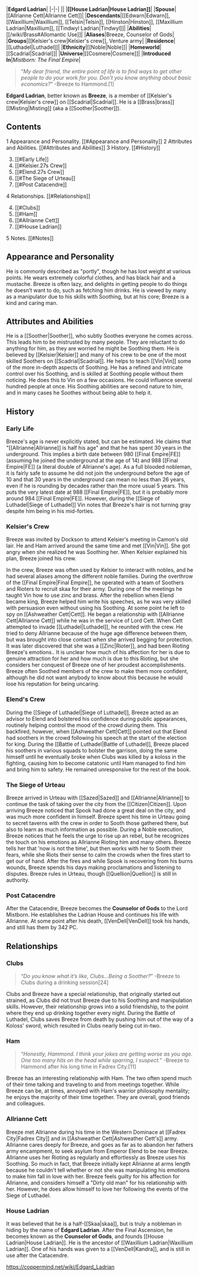 |**Edgard Ladrian**|
|-|-|
||
|**[[House Ladrian\|House Ladrian]]**|
|**Spouse**|[[Allrianne Cett\|Allrianne Cett]]|
|**Descendants**|[[Edwarn\|Edwarn]], [[Waxillium\|Waxillium]], [[Telsin\|Telsin]], [[Hinston\|Hinston]], [[Maxillium Ladrian\|Maxillium]], [[Tindwyl Ladrian\|Tindwyl]]|
|**Abilities**|[[/wiki/Brass#Allomantic Use]]|
|**Aliases**|Breeze, Counselor of Gods|
|**Groups**|[[Kelsier's crew\|Kelsier's crew]], Venture army|
|**Residence**|[[Luthadel\|Luthadel]]|
|**Ethnicity**|[[Noble\|Noble]]|
|**Homeworld**|[[Scadrial\|Scadrial]]|
|**Universe**|[[Cosmere\|Cosmere]]|
|**Introduced In**|*Mistborn: The Final Empire*|

>“*My dear friend, the entire point of life is to find ways to get other people to do your work for you. Don't you know anything about basic economics?*”
\-Breeze to Hammond.[1]


**Edgard Ladrian**, better known as **Breeze**, is a member of [[Kelsier's crew\|Kelsier's crew]] on [[Scadrial\|Scadrial]]. He is a [[Brass\|brass]] [[Misting\|Misting]] (aka a [[Soother\|Soother]]).

## Contents

1 Appearance and Personality. [[#Appearance and Personality]] 
2 Attributes and Abilities. [[#Attributes and Abilities]] 
3 History. [[#History]] 

3. [[#Early Life]] 
3. [[#Kelsier.27s Crew]] 
3. [[#Elend.27s Crew]] 
3. [[#The Siege of Urteau]] 
3. [[#Post Catacendre]] 


4 Relationships. [[#Relationships]] 

4. [[#Clubs]] 
4. [[#Ham]] 
4. [[#Allrianne Cett]] 
4. [[#House Ladrian]] 


5 Notes. [[#Notes]] 


## Appearance and Personality
 
He is commonly described as "portly", though he has lost weight at various points. He wears extremely colorful clothes, and has black hair and a mustache. Breeze is often lazy, and delights in getting people to do things he doesn’t want to do, such as fetching him drinks. He is viewed by many as a manipulator due to his skills with Soothing, but at his core; Breeze is a kind and caring man.

## Attributes and Abilities
He is a [[Soother\|Soother]], who subtly Soothes everyone he comes across. This leads him to be mistrusted by many people. They are reluctant to do anything for him, as they are worried he might be Soothing them. He is believed by [[Kelsier\|Kelsier]] and many of his crew to be one of the most skilled Soothers on [[Scadrial\|Scadrial]]. He helps to teach [[Vin\|Vin]] some of the more in-depth aspects of Soothing. He has a refined and intricate control over his Soothing, and is skilled at Soothing people without them noticing. He does this to Vin on a few occasions. He could influence several hundred people at once. His Soothing abilities are second nature to him, and in many cases he Soothes without being able to help it.

## History
### Early Life
Breeze's age is never explicitly stated, but can be estimated. He claims that "[[Allrianne\|Allrianne]] is half his age" and that he has spent 30 years in the underground. This implies a birth date between 980 [[Final Empire\|FE]] (assuming he joined the underground at the age of 14) and 988 [[Final Empire\|FE]] (a literal double of Allrianne's age). As a full blooded nobleman, it is fairly safe to assume he did not join the underground before the age of 10 and that 30 years in the underground can mean no less than 26 years, even if he is rounding by decades rather than the more usual 5 years. This puts the very latest date at 988 [[Final Empire\|FE]], but it is probably more around 984 [[Final Empire\|FE]]. However, during the [[Siege of Luthadel\|Siege of Luthadel]] Vin notes that Breeze's hair is not turning gray despite him being in his mid-forties.

### Kelsier's Crew
Breeze was invited by Dockson to attend Kelsier's meeting in Camon's old lair. He and Ham arrived around the same time and met [[Vin\|Vin]]. She got angry when she realized he was Soothing her. When Kelsier explained his plan, Breeze joined his crew.

 
In the crew, Breeze was often used by Kelsier to interact with nobles, and he had several aliases among the different noble families. During the overthrow of the [[Final Empire\|Final Empire]], he operated with a team of Soothers and Rioters to recruit skaa for their army. During one of the meetings he taught Vin how to use zinc and brass. After the rebellion when Elend became king, Breeze helped him write his speeches, as he was very skilled with persuasion even without using his Soothing. At some point he left to spy on [[Ashweather Cett\|Cett]]. He began a relationship with [[Allrianne Cett\|Allrianne Cett]] while he was in the service of Lord Cett. When Cett attempted to invade [[Luthadel\|Luthadel]], he reunited with the crew. He tried to deny Allrianne because of the huge age difference between them, but was brought into close contact when she arrived begging for protection. It was later discovered that she was a [[Zinc\|Rioter]], and had been Rioting Breeze's emotions.. It is unclear how much of his affection for her is due to genuine attraction for her and how much is due to this Rioting, but she considers her conquest of Breeze one of her proudest accomplishments. Breeze often Soothed members of the crew to make them more confident, although he did not want anybody to know about this because he would lose his reputation for being uncaring.

 
### Elend's Crew
During the [[Siege of Luthadel\|Siege of Luthadel]], Breeze acted as an advisor to Elend and bolstered his confidence during public appearances, routinely helping control the mood of the crowd during them. This backfired, however, when [[Ashweather Cett\|Cett]] pointed out that Elend had soothers in the crowd following his speech at the start of the election for king. During the [[Battle of Luthadel\|Battle of Luthadel]], Breeze placed his soothers in various squads to bolster the garrison, doing the same himself until he eventually broke when Clubs was killed by a koloss in the fighting, causing him to become catatonic until Ham managed to find him and bring him to safety. He remained unresponsive for the rest of the book.

### The Siege of Urteau
Breeze arrived in Urteau with [[Sazed\|Sazed]] and [[Allrianne\|Allrianne]] to continue the task of taking over the city from the [[Citizen\|Citizen]]. Upon arriving Breeze noticed that Spook had done a great deal on the city, and was much more confident in himself. Breeze spent his time in Urteau going to secret taverns with the crew in order to Sooth those gathered there, but also to learn as much information as possible.
During a Noble execution, Breeze notices that he feels the urge to rise up an rebel, but he recognizes the touch on his emotions as Allrianne Rioting him and many others. Breeze tells her that 'now is not the time', but then works with her to Sooth their fears, while she Riots their sense to calm the crowds when the fires start to get our of hand.
After the fires and while Spook is recovering from his burns wounds, Breeze spends his days making proclamations and listening to disputes. Breeze rules in Urteau, though [[Quellion\|Quellion]] is still in authority.

### Post Catacendre
After the Catacendre, Breeze becomes the **Counselor of Gods** to the Lord Mistborn. He establishes the Ladrian House and continues his life with Allrianne.
At some point after his death, [[VenDell\|VenDell]] took his hands, and still has them by 342 PC.

## Relationships
### Clubs
>“*Do you know what it’s like, Clubs...Being a Soother?*”
\-Breeze to Clubs during a drinking session[24]


Clubs and Breeze have a special relationship, that originally started out strained, as Clubs did not trust Breeze due to his Soothing and manipulation skills. However, their relationship grows into a solid friendship, to the point where they end up drinking together every night. During the Battle of Luthadel, Clubs saves Breeze from death by pushing him out of the way of a Koloss' sword, which resulted in Clubs nearly being cut in-two.

### Ham
>“*Honestly, Hammond. I think your jokes are getting worse as you age. One too many hits on the head while sparring, I suspect.*”
\-Breeze to Hammond after his long time in Fadrex City.[11]


Breeze has an interesting relationship with Ham. The two often spend much of their time talking and traveling to and from meetings together. While Breeze can be, at times, annoyed with Ham's warrior philosophy mentality; he enjoys the majority of their time together. They are overall, good friends and colleagues.

### Allrianne Cett
Breeze met Allrianne during his time in the Western Dominace at [[Fadrex City\|Fadrex City]] and in [[Ashweather Cett\|Ashweather Cett's]] army. Allrianne cares deeply for Breeze, and goes as far as to abandon her fathers army encampment, to seek asylum from Emperor Elend to be near Breeze. Allrianne uses her Rioting as regularly and effortlessly as Breeze uses his Soothing. So much in fact, that Breeze initially kept Allrianne at arms length because he couldn't tell whether or not she was manipulating his emotions to make him fall in love with her. Breeze feels guilty for his affection for Allrianne, and considers himself a "Dirty old man" for his relationship with her. However, he does allow himself to love her following the events of the Siege of Luthadel.

### House Ladrian
It was believed that he is a half-[[Skaa\|skaa]], but is truly a nobleman in hiding by the name of **Edgard Ladrian**. After the Final Ascension, he becomes known as the **Counselor of Gods**, and founds [[House Ladrian\|House Ladrian]]. He is the ancestor of [[Waxillium Ladrian\|Waxillium Ladrian]]. One of his hands was given to a [[VenDell\|Kandra]], and is still in use after the Catacendre.



https://coppermind.net/wiki/Edgard_Ladrian